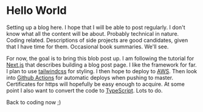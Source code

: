 # Hello World

Setting up a blog here. I hope that I will be able to post regularly. I don't
know what all the content will be about. Probably technical in nature. Coding
related. Descriptions of side projects are good candidates, given that I have
time for them. Occasional book summaries. We'll see.

For now, the goal is to bring this blob post up. I am following the tutorial
for [Next.js](https://next.js) that describes building a blog post page.
I like the framework for far. I plan to use
[tailwindcss](https://tailwindcss.com/) for styling. I then hope to deploy to
[AWS](https://aws.amazon.com/). Then look into [Github
Actions](https://github.com/features/actions) for automatic deploys when
pushing to master. Certificates for https will hopefully be easy enough to
acquire. At some point I also want to convert the code to
[TypeScript](https://www.typescriptlang.org/). Lots to do.

Back to coding now ;)
